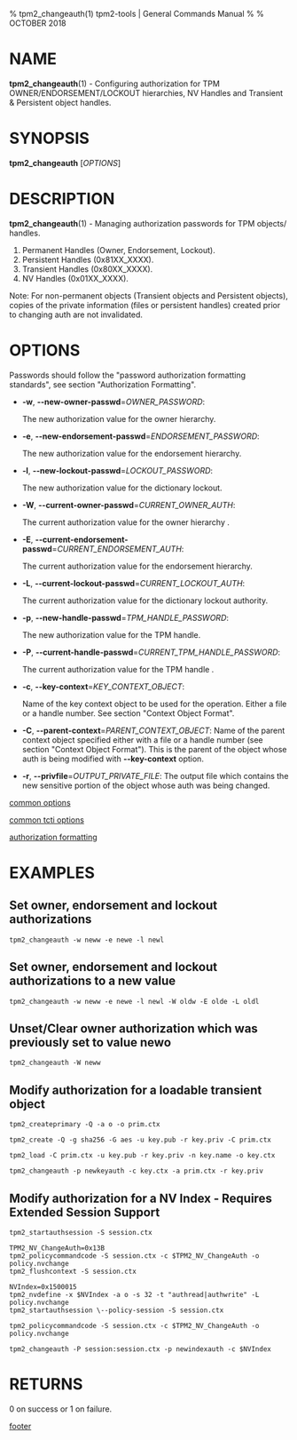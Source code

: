 % tpm2_changeauth(1) tpm2-tools | General Commands Manual
%
% OCTOBER 2018

# NAME

**tpm2_changeauth**(1) - Configuring authorization for TPM OWNER/ENDORSEMENT/LOCKOUT hierarchies,
NV Handles and Transient & Persistent object handles.

# SYNOPSIS

**tpm2_changeauth** [*OPTIONS*]

# DESCRIPTION

**tpm2_changeauth**(1) - Managing authorization passwords for TPM objects/ handles.
1. Permanent Handles (Owner, Endorsement, Lockout).
2. Persistent Handles (0x81XX_XXXX).
3. Transient Handles (0x80XX_XXXX).
4. NV Handles (0x01XX_XXXX).

Note: For non-permanent objects (Transient objects and Persistent objects),
copies of the private information (files or persistent handles) created prior
to changing auth are not invalidated.

# OPTIONS

Passwords should follow the "password authorization formatting standards",
see section "Authorization Formatting".

  * **-w**, **\--new-owner-passwd**=_OWNER\_PASSWORD_:

    The new authorization value for the owner hierarchy.

  * **-e**, **\--new-endorsement-passwd**=_ENDORSEMENT\_PASSWORD_:

    The new authorization value for the endorsement hierarchy.

  * **-l**, **\--new-lockout-passwd**=_LOCKOUT\_PASSWORD_:

    The new authorization value for the dictionary lockout.

  * **-W**, **\--current-owner-passwd**=_CURRENT\_OWNER\_AUTH_:

    The current authorization value for the owner hierarchy .

  * **-E**, **\--current-endorsement-passwd**=_CURRENT\_ENDORSEMENT\_AUTH_:

    The current authorization value for the endorsement hierarchy.

  * **-L**, **\--current-lockout-passwd**=_CURRENT\_LOCKOUT\_AUTH_:

    The current authorization value for the dictionary lockout authority.

  * **-p**, **\--new-handle-passwd**=_TPM\_HANDLE\_PASSWORD_:

    The new authorization value for the TPM handle.

  * **-P**, **\--current-handle-passwd**=_CURRENT\_TPM\_HANDLE\_PASSWORD_:

    The current authorization value for the TPM handle .

  * **-c**, **\--key-context**=_KEY\_CONTEXT\_OBJECT_:

    Name of the key context object to be used for the operation.
    Either a file or a handle number. See section "Context Object Format".

  * **-C**, **\--parent-context**=_PARENT\_CONTEXT\_OBJECT_:
    Name of the parent context object specified either with a file or a handle number
    (see section "Context Object Format").
    This is the parent of the object whose auth is being modified with **\--key-context** option.

  * **-r**, **\--privfile**=_OUTPUT\_PRIVATE\_FILE_:
    The output file which contains the new sensitive portion of the object whose auth was being changed.

[common options](common/options.md)

[common tcti options](common/tcti.md)

[authorization formatting](common/authorizations.md)

# EXAMPLES

## Set owner, endorsement and lockout authorizations
```
tpm2_changeauth -w neww -e newe -l newl
```

## Set owner, endorsement and lockout authorizations to a new value
```
tpm2_changeauth -w neww -e newe -l newl -W oldw -E olde -L oldl
```

## Unset/Clear owner authorization which was previously set to value newo
```
tpm2_changeauth -W neww
```

## Modify authorization for a loadable transient object
```
tpm2_createprimary -Q -a o -o prim.ctx

tpm2_create -Q -g sha256 -G aes -u key.pub -r key.priv -C prim.ctx

tpm2_load -C prim.ctx -u key.pub -r key.priv -n key.name -o key.ctx

tpm2_changeauth -p newkeyauth -c key.ctx -a prim.ctx -r key.priv
```

## Modify authorization for a NV Index - Requires Extended Session Support
```
tpm2_startauthsession -S session.ctx

TPM2_NV_ChangeAuth=0x13B
tpm2_policycommandcode -S session.ctx -c $TPM2_NV_ChangeAuth -o policy.nvchange
tpm2_flushcontext -S session.ctx

NVIndex=0x1500015
tpm2_nvdefine -x $NVIndex -a o -s 32 -t "authread|authwrite" -L policy.nvchange
tpm2_startauthsession \--policy-session -S session.ctx

tpm2_policycommandcode -S session.ctx -c $TPM2_NV_ChangeAuth -o policy.nvchange

tpm2_changeauth -P session:session.ctx -p newindexauth -c $NVIndex
```

# RETURNS

0 on success or 1 on failure.

[footer](common/footer.md)
